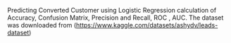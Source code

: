 Predicting Converted Customer using Logistic Regression calculation of Accuracy, Confusion Matrix, Precision and Recall, ROC , AUC.  The dataset was downloaded from (https://www.kaggle.com/datasets/ashydv/leads-dataset)
